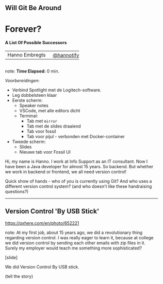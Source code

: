 <h2>Will Git Be Around</h2>
<h1>Forever?</h1>
<h4>A List Of Possible Successors</h4>
<table>
    <tr>
        <td style="vertical-align: middle;">Hanno Embregts</td>
        <td style="text-align: right;"><img width="20%" data-src="img/icons/twitter-white.png" class="no-background"/></td>
        <td style="vertical-align: middle; padding: 0 0 0 0"><a href="https://www.twitter.com/hannotify">@hannotify</a></td>
    </tr>
</table>
<img data-src="img/logos/frontmania.png" width="25%" class="no-background"/>
<br/>

note:
**Time Elapsed:** 0 min.

*Voorbereidingen*:

* Verbind Spotlight met de Logitech-software.
* Leg dobbelsteen klaar
* Eerste scherm:
  * Speaker notes
  * VSCode, met alle editors dicht
  * Terminal:
    * Tab met `mirror`
    * Tab met de slides draaiend
    * Tab voor fossil
    * Tab voor pijul - verbonden met Docker-container
* Tweede scherm:
  * Slides
  * Nieuwe tab voor Fossil UI

Hi, my name is Hanno. 
I work at Info Support as an IT consultant.
Now I have been a Java developer for almost 15 years.
So backend. But whether we work in backend or frontend, we all need version control!

Quick show of hands - who of you is currently using Git?
And who uses a different version control system?
(and who doesn't like these handraising questions?)

---

<!-- .slide: data-background="img/background/usb-sticks.jpg" data-background-color="black" data-background-opacity="0.3"-->

## Version Control 'By USB Stick' <!-- .element: class="fragment" -->

<https://pxhere.com/en/photo/652221> <!-- .element: class="attribution" -->

note:
At my first job, about 15 years ago, we did a revolutionary thing regarding version control.
I was really eager to learn it, because at college we did version control by sending each other emails with zip files in it.
Surely my employer would teach me something more sophisticated?

[slide]

We did Version Control By USB stick.

(tell the story)
